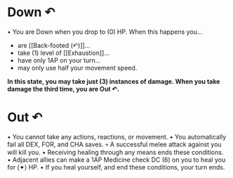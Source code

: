 # Down ↶
• You are Down when you drop to (0) HP. When this happens you…
+ are [[Back-footed (↶)]]...
+ take (1) level of [[Exhaustion]]…
+ have only 1AP on your turn...
+ may only use half your movement speed.

**In this state, you may take just (3) instances of damage. When you take damage the third time, you are Out ↶.**
# Out ↶
 • You cannot take any actions, reactions, or movement.
 • You automatically fail all DEX, FOR, and CHA saves.
 💀 A successful melee attack against you will kill you.
• Receiving healing through any means ends these conditions.
• Adjacent allies can make a 1AP Medicine check DC (6) on you to heal you for (✦) HP.
• If you heal yourself, and end these conditions, your turn ends.
